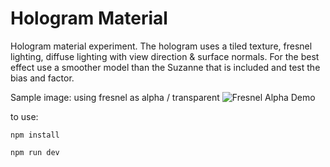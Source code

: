 # Hologram Material
Hologram material experiment. The hologram uses a tiled texture, fresnel lighting, diffuse lighting with view direction & surface normals. For the best effect use a smoother model than the Suzanne that is included and test the bias and factor.

Sample image: using fresnel as alpha / transparent
![Fresnel Alpha Demo](https://github.com/[otanodesignco]/[Fresnel-Shader-Material]/blob/[main]/transparentfresnel.png?raw=true)

to use:

```
npm install

npm run dev
```

